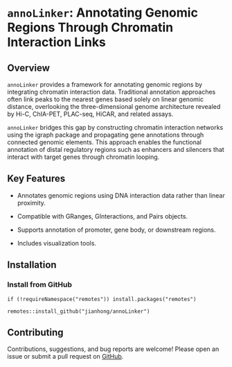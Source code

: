 # `annoLinker`: Annotating Genomic Regions Through Chromatin Interaction Links

## Overview

`annoLinker` provides a framework for annotating genomic regions by integrating chromatin interaction data.
Traditional annotation approaches often link peaks to the nearest genes based solely on linear genomic distance, overlooking the three-dimensional genome architecture revealed by Hi-C, ChIA-PET, PLAC-seq, HiCAR, and related assays.

`annoLinker` bridges this gap by constructing chromatin interaction networks using the igraph package and propagating gene annotations through connected genomic elements.
This approach enables the functional annotation of distal regulatory regions such as enhancers and silencers that interact with target genes through chromatin looping.

## Key Features

* Annotates genomic regions using DNA interaction data rather than linear proximity.

* Compatible with GRanges, GInteractions, and Pairs objects.

* Supports annotation of promoter, gene body, or downstream regions.

* Includes visualization tools.

## Installation

### Install from GitHub
```{r}
if (!requireNamespace("remotes")) install.packages("remotes")

remotes::install_github("jianhong/annoLinker")
```

## Contributing

Contributions, suggestions, and bug reports are welcome!
Please open an issue or submit a pull request on [GitHub](https://github.com/jianhong/annoLinker/issues).
